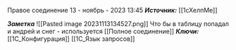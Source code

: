  
Правое соединение
 13 - ноябрь - 2023  13:45 
***Источник:***  [[1сХелпМе]]

***Заметка*** 
![[Pasted image 20231113134527.png]]
Что бы в таблицу попадал и андрей и снег - используется [[Полное соединение]]
***Ключи:*** [[1С_Конфигурация]] [[1C_Язык запросов]]